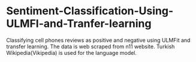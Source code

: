 # Sentiment-Classification-Using-ULMFI-and-Tranfer-learning
Classifying cell phones reviews as positive and negative using ULMFit and transfer learning.
The data is web scraped from n11 website.
Turkish Wikipedia(Vikipedia) is used for the language model.
